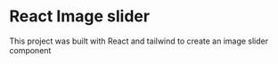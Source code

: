 # React Image slider

This project was built with React and tailwind to create an image slider component
